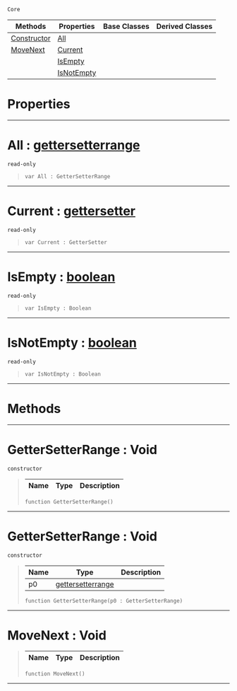  `Core`

|Methods|Properties|Base Classes|Derived Classes|
|---|---|---|---|
|[ Constructor](https://github.com/ZilchEngine/ZilchDocs/blob/master/code_reference/nada_base_types/gettersetterrange.markdown#gettersetterrange-void)|[ All](https://github.com/ZilchEngine/ZilchDocs/blob/master/code_reference/nada_base_types/gettersetterrange.markdown#all-zero-engine-document)| | |
|[ MoveNext](https://github.com/ZilchEngine/ZilchDocs/blob/master/code_reference/nada_base_types/gettersetterrange.markdown#movenext-void)|[ Current](https://github.com/ZilchEngine/ZilchDocs/blob/master/code_reference/nada_base_types/gettersetterrange.markdown#current-zero-engine-docu)| | |
| |[ IsEmpty](https://github.com/ZilchEngine/ZilchDocs/blob/master/code_reference/nada_base_types/gettersetterrange.markdown#isempty-zero-engine-docu)| | |
| |[ IsNotEmpty](https://github.com/ZilchEngine/ZilchDocs/blob/master/code_reference/nada_base_types/gettersetterrange.markdown#isnotempty-zero-engine-d)| | |


 #  Properties


---  
 #  All : [gettersetterrange](https://github.com/ZilchEngine/ZilchDocs/blob/master/code_reference/nada_base_types/gettersetterrange.markdown)

 `read-only`

> 
> ``` lang=cpp, name=Nada
> var All : GetterSetterRange


---  
 #  Current : [gettersetter](https://github.com/ZilchEngine/ZilchDocs/blob/master/code_reference/nada_base_types/gettersetter.markdown)

 `read-only`

> 
> ``` lang=cpp, name=Nada
> var Current : GetterSetter


---  
 #  IsEmpty : [boolean](https://github.com/ZilchEngine/ZilchDocs/blob/master/code_reference/nada_base_types/boolean.markdown)

 `read-only`

> 
> ``` lang=cpp, name=Nada
> var IsEmpty : Boolean


---  
 #  IsNotEmpty : [boolean](https://github.com/ZilchEngine/ZilchDocs/blob/master/code_reference/nada_base_types/boolean.markdown)

 `read-only`

> 
> ``` lang=cpp, name=Nada
> var IsNotEmpty : Boolean


---  
 #  Methods


---  
 #  GetterSetterRange : Void

 `constructor`

> 
> |Name|Type|Description|
> |---|---|---|
> ``` lang=cpp, name=Nada
> function GetterSetterRange()
> ``` 


---  
 #  GetterSetterRange : Void

 `constructor`

> 
> |Name|Type|Description|
> |---|---|---|
> |p0|[gettersetterrange](https://github.com/ZilchEngine/ZilchDocs/blob/master/code_reference/nada_base_types/gettersetterrange.markdown)| |
> ``` lang=cpp, name=Nada
> function GetterSetterRange(p0 : GetterSetterRange)
> ``` 


---  
 #  MoveNext : Void

> 
> |Name|Type|Description|
> |---|---|---|
> ``` lang=cpp, name=Nada
> function MoveNext()
> ``` 


---  
 

 